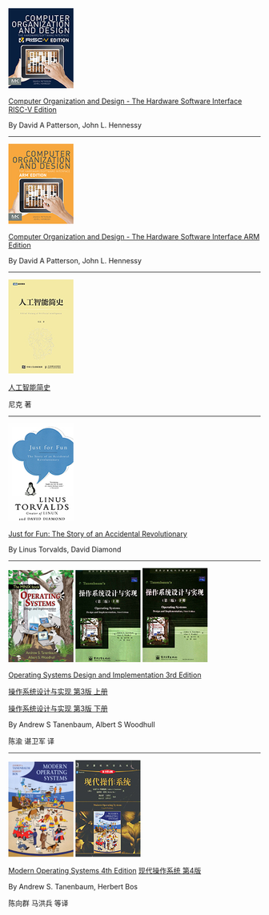 <img src="./covers/Computer-Organization-and-Design-The-Hardware-Software-Interface-RISC-V-Edition.jpg">

[Computer Organization and Design - The Hardware Software Interface RISC-V Edition](./books/Computer-Organization-and-Design-The-Hardware-Software-Interface-RISC-V-Edition.pdf)

By David A Patterson, John L. Hennessy

---

<img src="./covers/Computer-Organization-and-Design-The-Hardware-Software-Interface-ARM-Edition.jpg">

[Computer Organization and Design - The Hardware Software Interface ARM Edition](./books/Computer-Organization-and-Design-The-Hardware-Software-Interface-ARM-Edition.pdf)

By David A Patterson, John L. Hennessy

---

<img src="./covers/人工智能简史.jpg">

[人工智能简史](./books/人工智能简史.pdf)

尼克 著

---

<img src="./covers/Just-for-fun-The-Story-of-an-Accidental-Revolutionary.jpg">

[Just for Fun: The Story of an Accidental Revolutionary](./books/Just-for-fun-The-Story-of-an-Accidental-Revolutionary.pdf)

By Linus Torvalds, David Diamond

---

<img src="./covers/Operating-Systems-Design-and-Implementation-3rd-Edition.jpg"> <img src="./covers/操作系统设计与实现第3版上册.jpg"> <img src="./covers/操作系统设计与实现第3版下册.jpg">

[Operating Systems Design and Implementation 3rd Edition](./books/Operating-Systems-Design-and-Implementation-3rd-Edition.pdf)

[操作系统设计与实现 第3版 上册](./books/操作系统设计与实现第3版上册.pdf)

[操作系统设计与实现 第3版 下册](./books/操作系统设计与实现第3版下册.pdf)

By Andrew S Tanenbaum, Albert S Woodhull

陈渝 谌卫军 译

---

<img src="./covers/Modern-Operating-Systems-4th-Edition.jpg"> <img src="./covers/现代操作系统第4版.jpg">

[Modern Operating Systems 4th Edition](./books/Modern-Operating-Systems-4th-Edition.pdf)
[现代操作系统 第4版](./books/现代操作系统第4版.pdf)

By Andrew S. Tanenbaum, Herbert Bos

陈向群 马洪兵 等译